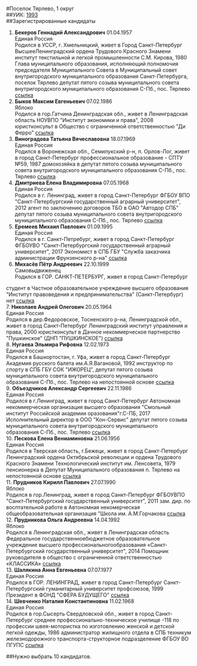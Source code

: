 #Поселок Тярлево, 1 округ  
##УИК: [1993](../../tik20/uik1993.md)  
##Зарегистрированные кандидаты
1. **Бекеров Геннадий Александрович** 01.04.1957  
Единая Россия  
Родился в УССР, г. Хмельницкий, живет в Город Санкт-Петербург
ВысшееЛенинградский ордена Трудового Красного Знамени институт текстильной и легкой промышленности С.М. Кирова, 1980
Глава муниципального образования, исполняющий полномочия председателя Муниципального Совета в Муниципальный совет внутригородского муниципального образования Санкт-Петербурга, поселок Тярлево
депутат пятого созыва	муниципального совета внутригородского муниципального образования С-Пб., пос. Тярлево
[ссылка](http://www.st-petersburg.vybory.izbirkom.ru/region/region/st-petersburg?action=show&root=1&tvd=4784015286750&vrn=4784015286750&region=78&global=&sub_region=78&prver=0&pronetvd=null&type=341&vibid=4784015287838)  
2. **Быков Максим Евгеньевич** 07.02.1986  
Яблоко  
Родился в гор.Гатчина Денинградская обл., живет в Ленинградская область
НОУВПО "Институт экономики и права", 2008
юристконсульт в Общество с ограниченной ответственностью "Ди Ферро"
[ссылка](http://www.st-petersburg.vybory.izbirkom.ru/region/region/st-petersburg?action=show&root=1&tvd=4784015286750&vrn=4784015286750&region=78&global=&sub_region=78&prver=0&pronetvd=null&type=341&vibid=4784015288215)  
3. **Виноградова Татьяна Вячеславовна** 18.07.1969  
Единая Россия  
Родился в Воронежская обл., Семилукский р-н, п. Орлов-Лог, живет в город Санкт-Петербург
профессиональное образование - СПТУ №59, 1987
домохозяйка в 
депутат пятого созыва	муниципального совета внутригородского муниципального образования С-Пб., пос. Тярлево
[ссылка](http://www.st-petersburg.vybory.izbirkom.ru/region/region/st-petersburg?action=show&root=1&tvd=4784015286750&vrn=4784015286750&region=78&global=&sub_region=78&prver=0&pronetvd=null&type=341&vibid=4784015287849)  
4. **Дмитриева Елена Владимировна** 07.05.1968  
Единая Россия  
Родился в г. Ленинград, живет в город Санкт-Петербург
ФГБОУ ВПО "Санкт-Петербургский государственный аграрный университет", 2012
агент по заключению договоров ТБО в ОАО "Автодор СПБ"
депутат пятого созыва	муниципального совета внутригородского муниципального образования С-Пб., пос. Тярлево
[ссылка](http://www.st-petersburg.vybory.izbirkom.ru/region/region/st-petersburg?action=show&root=1&tvd=4784015286750&vrn=4784015286750&region=78&global=&sub_region=78&prver=0&pronetvd=null&type=341&vibid=4784015288016)  
5. **Еремеев Михаил Павлович** 01.09.1995  
Единая Россия  
Родился в г. Санкт-Петребург, живет в город Санкт-Петербург
ФГБОУВО "Санкт-Петербургский государственный аграрный университет", 2017
Экономист в СПБ ГБУ "Служба заказчика администрации Фрунзенского р-на"
[ссылка](http://www.st-petersburg.vybory.izbirkom.ru/region/region/st-petersburg?action=show&root=1&tvd=4784015286750&vrn=4784015286750&region=78&global=&sub_region=78&prver=0&pronetvd=null&type=341&vibid=4784015288718)  
6. **Михасёв Пётр Андреевич** 22.10.1999  
Самовыдвиженец  
Родился в ГОР. САНКТ-ПЕТЕРБУРГ, живет в город Санкт-Петербург

студент в Частное образовательное учреждение высшего образования "Институт правоведения и предпринимательства" (Санкт-Петербург)
нет
[ссылка](http://www.st-petersburg.vybory.izbirkom.ru/region/region/st-petersburg?action=show&root=1&tvd=4784015286750&vrn=4784015286750&region=78&global=&sub_region=78&prver=0&pronetvd=null&type=341&vibid=4784015287580)  
7. **Николаев Андрей Олегович** 20.05.1964  
Единая Россия  
Родился в дер.Федоровское, Тосненского р-на, Ленинградской обл., живет в город Санкт-Петербург
Ленинградский институт управления и права, 2000
юристконсульт в Дачное некоммерческое партнерство "Пушкинское" (ДНП "ПУШКИНСКОЕ")
[ссылка](http://www.st-petersburg.vybory.izbirkom.ru/region/region/st-petersburg?action=show&root=1&tvd=4784015286750&vrn=4784015286750&region=78&global=&sub_region=78&prver=0&pronetvd=null&type=341&vibid=4784015288272)  
8. **Нугаева Эльмира Рифовна** 12.02.1973  
Единая Россия  
Родился в Башкортостан, г. Уфа, живет в город Санкт-Петербург
Академия русского балета им.А.Я.Вагановой, 1992
инструктор по спорту в СПБ ГБУ СОК "ИЖОРЕЦ",
депутат пятого созыва	муниципального совета внутригородского муниципального образования С-Пб., пос. Тярлево	на непостоянной основе
[ссылка](http://www.st-petersburg.vybory.izbirkom.ru/region/region/st-petersburg?action=show&root=1&tvd=4784015286750&vrn=4784015286750&region=78&global=&sub_region=78&prver=0&pronetvd=null&type=341&vibid=4784015288022)  
9. **Объездчиков Александр Сергеевич** 22.11.1986  
Единая Россия  
Родился в г.Ленинград, живет в город Санкт-Петербург
Автономная некоммерческая организация высшего образования "Смольный институт Российской академии оразования"г.С-ПБ, 2017
Исполнительный директор в ООО "Кон-Сервис"
депутат пятого созыва	муниципального совета внутригородского муниципального образования С-Пб., пос. Тярлево
[ссылка](http://www.st-petersburg.vybory.izbirkom.ru/region/region/st-petersburg?action=show&root=1&tvd=4784015286750&vrn=4784015286750&region=78&global=&sub_region=78&prver=0&pronetvd=null&type=341&vibid=4784015287855)  
10. **Пескова Елена Вениаминовна** 21.06.1956  
Единая Россия  
Родился в Тверская область, г.Бежецк, живет в город Санкт-Петербург
Ленинградский ордена Октябрьской революции и ордена Трудового Красного Знамени Технологический институт им. Ленсовета, 1979
пенсионерка в 
Депутат Муниципального образования п. Тярлево на непостоянной основе
[ссылка](http://www.st-petersburg.vybory.izbirkom.ru/region/region/st-petersburg?action=show&root=1&tvd=4784015286750&vrn=4784015286750&region=78&global=&sub_region=78&prver=0&pronetvd=null&type=341&vibid=4784015287861)  
11. **Прудников Кирилл Павлович** 27.07.1990  
Яблоко  
Родился в гор.Ленинград, живет в город Санкт-Петербург
ФГБОУВПО "Санкт-Петербургский государственный университет", 2011
зам. дир. по восптательной работе в Автономная некомерческая общеобразовательная организация "Школа им. А.М.Горчакова
[ссылка](http://www.st-petersburg.vybory.izbirkom.ru/region/region/st-petersburg?action=show&root=1&tvd=4784015286750&vrn=4784015286750&region=78&global=&sub_region=78&prver=0&pronetvd=null&type=341&vibid=4784015288222)  
12. **Прудникова Ольга Андреевна** 14.04.1992  
Яблоко  
Родился в Ленинградская обл., живет в Ленинградская область
Федеральное государственноебюджетное образовательное учреждение высшего профессиональногообразования &laquo;Санкт-Петербургский государственный университет", 2014
Помощник руководителя в общество с ограниченной ответственностью &laquo;КЛАССИКА&raquo;
[ссылка](http://www.st-petersburg.vybory.izbirkom.ru/region/region/st-petersburg?action=show&root=1&tvd=4784015286750&vrn=4784015286750&region=78&global=&sub_region=78&prver=0&pronetvd=null&type=341&vibid=4784015288375)  
13. **Шалякина Анна Евгеньевна** 07.07.1977  
Единая Россия  
Родился в ГОР. ЛЕНИНГРАД, живет в город Санкт-Петербург
Санкт-Петербургский гуманитарный университет профсоюзов, 1999
Президент в ФОНД "СФЕРА БУДУЩЕГО"
[ссылка](http://www.st-petersburg.vybory.izbirkom.ru/region/region/st-petersburg?action=show&root=1&tvd=4784015286750&vrn=4784015286750&region=78&global=&sub_region=78&prver=0&pronetvd=null&type=341&vibid=4784015287868)  
14. **Шевченко Наталия Константиновна** 11.02.1968  
Единая Россия  
Родился в гор.Сысерть Свердловской обл., живет в город Санкт-Петербург
среднее профессионально-техническое училище -118 по профессии швея-мотористка по изготовлению женской и детской легкой одежды, 1986
администратор жилищного отдела в СПБ техникум железнодорожного транспорта-структорное подразделение ФГБОУ ВО ПГУПС
[ссылка](http://www.st-petersburg.vybory.izbirkom.ru/region/region/st-petersburg?action=show&root=1&tvd=4784015286750&vrn=4784015286750&region=78&global=&sub_region=78&prver=0&pronetvd=null&type=341&vibid=4784015288029)  

##Нужно выбрать 10 кандидатов.
